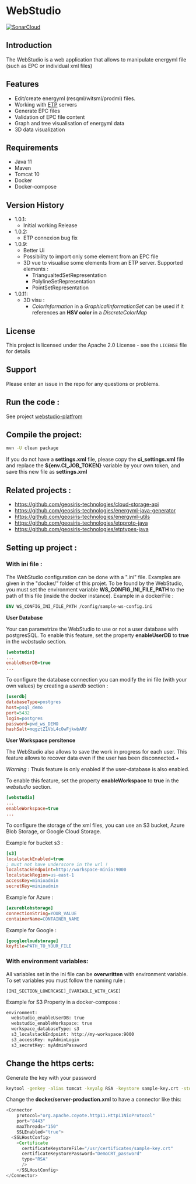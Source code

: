 # WebStudio

[![SonarCloud](https://sonarcloud.io/images/project_badges/sonarcloud-orange.svg)](https://sonarcloud.io/summary/new_code?id=geosiris-technologies_webstudio)

## Introduction

The WebStudio is a web application that allows to manipulate energyml file (such as EPC or individual xml files)

## Features

- Edit/create energyml (resqml/witsml/prodml) files.
- Working with [ETP](https://www.energistics.org/energistics-transfer-protocol/) servers
- Generate EPC files
- Validation of EPC file content
- Graph and tree visualisation of energyml data
- 3D data visualization

## Requirements

- Java 11
- Maven
- Tomcat 10
- Docker
- Docker-compose

## Version History

- 1.0.1:
    - Initial working Release
- 1.0.2:
    - ETP connexion bug fix
- 1.0.9:
    - Better Ui
    - Possibility to import only some element from an EPC file
    - 3D vue to visualise some elements from an ETP server. Supported elements : 
      - TriangualtedSetRepresentation
      - PolylineSetRepresentation
      - PointSetRepresentation
- 1.0.11:
    - 3D visu : 
        - *ColorInformation* in a *GraphicalInformationSet* can be used if it references an **HSV color** in a *DiscreteColorMap*

## License

This project is licensed under the Apache 2.0 License - see the `LICENSE` file for details

## Support

Please enter an issue in the repo for any questions or problems.

## Run the code :

See project [webstudio-platfrom](https://github.com/geosiris-technologies/webstudio-platform)

## Compile the project:

```bash
mvn -U clean package
```

If you do not have a **settings.xml** file, please copy the **ci_settings.xml** file and replace the **${env.CI_JOB_TOKEN}** variable by your own token, and save this new file as **settings.xml**

## Related projects :

 - https://github.com/geosiris-technologies/cloud-storage-api
 - https://github.com/geosiris-technologies/energyml-java-generator
 - https://github.com/geosiris-technologies/energyml-utils
 - https://github.com/geosiris-technologies/etpproto-java
 - https://github.com/geosiris-technologies/etptypes-java

## Setting up project :

### With ini file :

The WebStudio configuration can be done with a ".ini" file. Examples are given in the "docker/" folder of this projet.
To be found by the WebStudio, you must set the environment variable **WS_CONFIG_INI_FILE_PATH** to the path of this file (inside the docker instance). 
Example in a dockerFile : 
```dockerfile
ENV WS_CONFIG_INI_FILE_PATH /config/sample-ws-config.ini
```

**User Database**

Your can parametrize the WebStudio to use or not a user database with postgresSQL.
To enable this feature, set the property **enableUserDB** to **true** in the *webstudio* section.
```ini
[webstudio]
...
enableUserDB=true
...
```


To configure the database connection you can modify the ini file (with your own values) by creating a *userdb* section : 
```ini
[userdb]
databaseType=postgres 
host=psql_demo
port=5432
login=postgres
password=pwd_ws_DEMO
hashSalt=mqgztZ1VbL4cOwFjkwbARY
```

**User Workspace persitence**

The WebStudio also allows to save the work in progress for each user. This feature allows to recover data even if the user has been disconnected.+

*Warning :* Thuis feature is only enabled if the user-database is also enabled.

To enable this feature, set the property **enableWorkspace** to **true** in the *webstudio* section.
```ini
[webstudio]
...
enableWorkspace=true
...
```

To configure the storage of the xml files, you can use an S3 bucket, Azure Blob Storage, or Google Cloud Storage.

Example for bucket s3 :
```ini
[s3]
localstackEnabled=true
; must not have underscore in the url !
localstackEndpoint=http://workspace-minio:9000 
localstackRegion=us-east-1
accessKey=minioadmin
secretKey=minioadmin
```

Example for Azure :
```ini
[azureblobstorage]
connectionString=YOUR_VALUE 
containerName=CONTAINER_NAME
```

Example for Google :
```ini
[googlecloudstorage]
keyfile=PATH_TO_YOUR_FILE 
```

### With environment variables:

All variables set in the ini file can be **overwritten** with environment variable. To set variables you must follow the naming rule : 
```
[INI_SECTION_LOWERCASE]_[VARIABLE_WITH_CASE]
```

Example for S3 Property in a docker-compose : 
```dockerfile
environment:
  webstudio_enableUserDB: true
  webstudio_enableWorkspace: true
  workspace_databaseType: s3
  s3_localstackEndpoint: http://my-workspace:9000 
  s3_accessKey: myAdminLogin
  s3_secretKey: myAdminPassword
```

## Change the https certs:

Generate the key with your password
```bash
keytool -genkey -alias tomcat -keyalg RSA -keystore sample-key.crt -storepass DemoCRT_password
```

Change the **docker/server-production.xml** to have a connector like this:

```java 
<Connector
    protocol="org.apache.coyote.http11.Http11NioProtocol"
    port="8443"
    maxThreads="150"
    SSLEnabled="true">
  <SSLHostConfig>
    <Certificate
      certificateKeystoreFile="/usr/certificates/sample-key.crt"
      certificateKeystorePassword="DemoCRT_password"
      type="RSA"
      />
    </SSLHostConfig>
</Connector>
```
